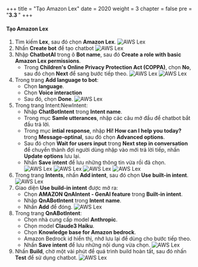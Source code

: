 +++
title = "Tạo Amazon Lex"
date = 2020
weight = 3
chapter = false
pre = "<b>3.3 </b>"
+++

#### Tạo Amazon Lex
1. Tìm kiếm **Lex**, sau đó chọn **Amazon Lex**.
![AWS Lex](/images/AWS-Lex/1-lex.png?width=90pc)
2. Nhấn **Create bot** để tạo chatbot
![AWS Lex](/images/AWS-Lex/2-create-bot.png?width=90pc)
3. Nhập **ChatbotAI** trong ô **Bot name**, sau đó **Create a role with basic Amazon Lex permissions**.
    - Trong **Children's Online Privacy Protection Act (COPPA)**, chọn **No**, sau đó chọn **Next** để sang bước tiếp theo.
![AWS Lex](/images/AWS-Lex/3-bot-configuration.png?width=90pc)
![AWS Lex](/images/AWS-Lex/4-children-and-next.png?width=90pc)
4. Trong trang **Add language to bot**:
    - Chọn **language**.
    - Chọn **Voice interaction**
    - Sau đó, chọn **Done**.
![AWS Lex](/images/AWS-Lex/5-add-language-to-bot.png?width=90pc)
5. Trong trang Intent:NewIntent: 
    - Nhập **ChatBotIntent** trong **Intent name**.
    - Trong mục **Samle utterances**, nhập các câu mở đầu để chatbot bắt đầu trả lời.
    - Trong mục **intial response**, nhập **Hi! How can I help you today?** trong **Message-optinal**, sau đó chọn **Advanced options**.
    - Sau đó chọn **Wait for users input** trong **Next step in conversation** để chuyển thành đợi người dùng nhập vào mới trả lời tiếp, nhấn **Update options** lưu lại.
    - Nhấn **Save intent** để lưu những thông tin vừa rồi đã chọn.
![AWS Lex](/images/AWS-Lex/6-intent-newintent.png?width=90pc)
![AWS Lex](/images/AWS-Lex/7-sample-utterances.png?width=90pc)
![AWS Lex](/images/AWS-Lex/8-initial-response.png?width=90pc)
![AWS Lex](/images/AWS-Lex/9-update-options.png?width=90pc)
6. Trong trang **Intents**, nhấn **Add intent**, sau đó chọn **Use built-in intent**.
![AWS Lex](/images/AWS-Lex/10-use-build-in-intent.png?width=90pc)
7. Giao diện **Use build-in intent** được mở ra:
    - Chọn **AMAZON QnAIntent - GenAI feature** trong **Built-in intent**.
    - Nhập **QnABotIntent** trong **Intent name**.
    - Nhấn **Add** để đóng.
![AWS Lex](/images/AWS-Lex/11-add-build-in.png?width=90pc)
8. Trong trang **QnABotIntent**:
    - Chọn nhà cung cấp model **Anthropic**.
    - Chọn model **Claude3 Haiku**.
    - Chọn **Knowledge base for Amazon bedrock**.
    - Amazon Bedrock id hiển thị, nhớ lưu lại để dùng cho bước tiếp theo.
    - Nhấn **Save intent** để lưu những nội dung vừa chọn.
![AWS Lex](/images/AWS-Lex/12-select-model.png?width=90pc)
9. Nhấn **Build**, chờ một vài phút để quá trình build hoàn tất, sau đó nhấn **Test** để sử dụng chatbot.
![AWS Lex](/images/AWS-Lex/13-build-and-test.png?width=90pc)